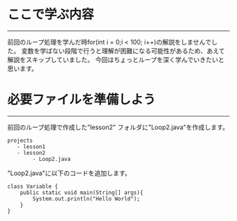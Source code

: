 # ここで学ぶ内容
* * * *
前回のループ処理を学んだ時for(int i = 0;i < 100; i++)の解説をしませんでした。
変数を学ばない段階で行うと理解が困難になる可能性があるため、あえて解説をスキップしていました。
今回はちょっとループを深く学んでいきたいと思います。

# 必要ファイルを準備しよう
* * * *

前回のループ処理で作成した"lesson2" フォルダに"Loop2.java"を作成します。

```
projects
   - lesson1
   - lesson2
        - Loop2.java
```

"Loop2.java"に以下のコードを追加します。

```
class Variable {
    public static void main(String[] args){
        System.out.println("Hello World");
    }
}
```